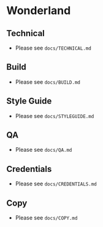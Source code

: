 # Wonderland

## Technical

- Please see `docs/TECHNICAL.md`

## Build

- Please see `docs/BUILD.md`

## Style Guide

- Please see `docs/STYLEGUIDE.md`

## QA

- Please see `docs/QA.md`

## Credentials

- Please see `docs/CREDENTIALS.md`

## Copy

- Please see `docs/COPY.md`
